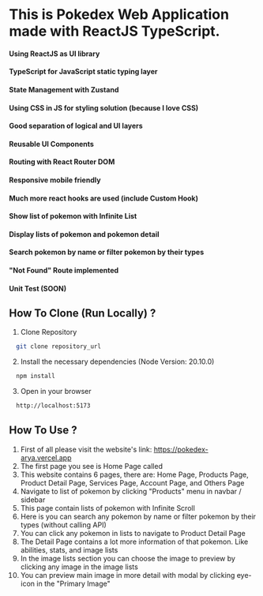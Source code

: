 # This is Pokedex Web Application made with ReactJS TypeScript.
#### Using ReactJS as UI library
#### TypeScript for JavaScript static typing layer
#### State Management with Zustand
#### Using CSS in JS for styling solution (because I love CSS)
#### Good separation of logical and UI layers
#### Reusable UI Components
#### Routing with React Router DOM
#### Responsive mobile friendly
#### Much more react hooks are used (include Custom Hook)
#### Show list of pokemon with Infinite List
#### Display lists of pokemon and pokemon detail
#### Search pokemon by name or filter pokemon by their types
#### "Not Found" Route implemented
#### Unit Test (SOON)

## How To Clone (Run Locally) ?
1. Clone Repository 
```bash
  git clone repository_url
```
2. Install the necessary dependencies (Node Version: 20.10.0)
```bash
  npm install
```
3. Open in your browser
```bash
  http://localhost:5173
```

## How To Use ?
1. First of all please visit the website's link: https://pokedex-arya.vercel.app
2. The first page you see is Home Page called
3. This website contains 6 pages, there are: Home Page, Products Page, Product Detail Page, Services Page, Account Page, and Others Page
4. Navigate to list of pokemon by clicking "Products" menu in navbar / sidebar
5. This page contain lists of pokemon with Infinite Scroll
6. Here is you can search any pokemon by name or filter pokemon by their types (without calling API)
7. You can click any pokemon in lists to navigate to Product Detail Page
8. The Detail Page contains a lot more information of that pokemon. Like abilities, stats, and image lists
9. In the image lists section you can choose the image to preview by clicking any image in the image lists
10. You can preview main image in more detail with modal by clicking eye-icon in the "Primary Image"




